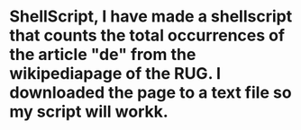 # ShellScript, I have made a shellscript that counts the total occurrences of the article "de" from the wikipediapage of the RUG. I downloaded the page to a text file so my script will workk. 
